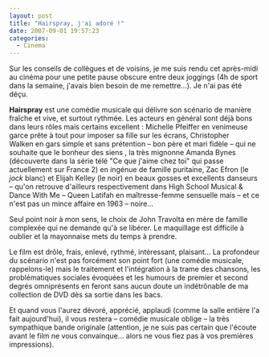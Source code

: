 ```yaml
---
layout: post
title: "Hairspray, j'ai adoré !"
date: 2007-09-01 19:57:23
categories:
  - Cinema
---
```


Sur les conseils de collègues et de voisins, je me suis rendu cet après-midi au cinéma pour une petite pause obscure entre deux joggings (4h de sport dans la semaine, j'avais bien besoin de me remettre…). Je n'ai pas été déçu.

**Hairspray** est une comédie musicale qui délivre son scénario de manière fraîche et vive, et surtout rythmée. Les acteurs en général sont déjà bons dans leurs rôles mais certains excellent : Michelle Pfeiffer en venimeuse garce prête à tout pour imposer sa fille sur les écrans, Christopher Walken en gars simple et sans prétention – bon père et mari fidèle – qui ne souhaite que le bonheur des siens , la très mignonne Amanda Bynes (découverte dans la série télé "Ce que j'aime chez toi" qui passe actuellement sur France 2) en ingénue de famille puritaine, Zac Efron (le _jock_ blanc) et Elijah Kelley (le noir) en beaux gosses et excellents danseurs – qu'on retrouve d'ailleurs respectivement dans High School Musical &amp; Dance With Me – Queen Latifah en maîtresse-femme sensuelle mais – et ce n'est pas un mince affaire en 1963 – noire…

Seul point noir à mon sens, le choix de John Travolta en mère de famille complexée qui ne demande qu'à se libérer. Le maquillage est difficile à oublier et la mayonnaise mets du temps à prendre.

Le film est drôle, frais, enlevé, rythmé, intéressant, plaisant… La profondeur du scénario n'est pas forcément son point fort (une comédie musicale, rappelons-le) mais le traitement et l'intégration à la trame des chansons, les problématiques sociales évoquées et les humours de premier et second degrés omniprésents en feront sans aucun doute un indétrônable de ma collection de DVD dès sa sortie dans les bacs.

Et quand vous l'aurez dévoré, apprécié, applaudi (comme la salle entière l'a fait aujourd'hui), il vous restera – comédie musicale oblige – la très sympathique bande originale (attention, je ne suis pas certain que l'écoute avant le film ne vous convainque… alors ne vous fiez pas à vos premières impressions).